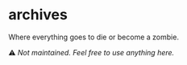 # archives
Where everything goes to die or become a zombie.


:warning: *Not maintained. Feel free to use anything here.*
